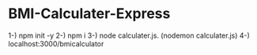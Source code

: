 # BMI-Calculater-Express

1-) npm init -y
2-) npm i
3-) node calculater.js.  (nodemon calculater.js)
4-) localhost:3000/bmicalculator
